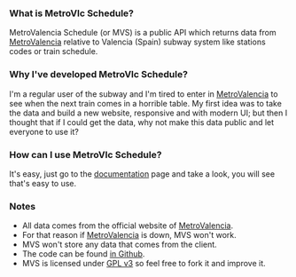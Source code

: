 ### What is MetroVlc Schedule?
MetroValencia Schedule (or MVS) is a public API which returns data from [MetroValencia](http://www.metrovalencia.es) relative
to Valencia (Spain) subway system like stations codes or train schedule.

### Why I've developed MetroVlc Schedule?
I'm a regular user of the subway and I'm tired to enter in [MetroValencia](http://www.metrovalencia.es) to see when the next
train comes in a horrible table. My first idea was to take the data and build a new website, responsive and with modern UI;
but then I thought that if I could get the data, why not make this data public and let everyone to use it?

### How can I use MetroVlc Schedule?
It's easy, just go to the [documentation](documentation) page and take a look, you will see that's easy to use.

### Notes
- All data comes from the official website of [MetroValencia](http://www.metrovalencia.es).
- For that reason if [MetroValencia](http://www.metrovalencia.es) is down, MVS won't work.
- MVS won't store any data that comes from the client.
- The code can be found [in Github](https://github.com/legomolina/MetroVlcSchedule).
- MVS is licensed under [GPL v3](https://www.gnu.org/licenses/gpl-3.0.en.html) so feel free to fork it and improve it.
